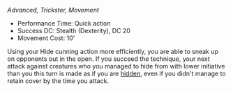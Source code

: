 _Advanced, Trickster, Movement_
 
- Performance Time: Quick action
- Success DC: Stealth (Dexterity), DC 20
- Movement Cost: 10'
 
Using your Hide cunning action more efficiently, you are able to sneak up on opponents out in the open. If you succeed the technique, your next attack against creatures who you managed to hide from with lower initiative than you this turn is made as if you are [hidden](Conditions.md), even if you didn't manage to retain cover by the time you attack.